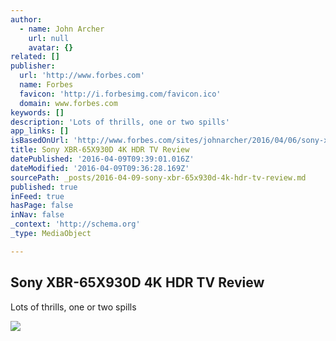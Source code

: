 ```yaml
---
author:
  - name: John Archer
    url: null
    avatar: {}
related: []
publisher:
  url: 'http://www.forbes.com'
  name: Forbes
  favicon: 'http://i.forbesimg.com/favicon.ico'
  domain: www.forbes.com
keywords: []
description: 'Lots of thrills, one or two spills'
app_links: []
isBasedOnUrl: 'http://www.forbes.com/sites/johnarcher/2016/04/06/sony-xbr-65x930d-65xd9305-xd9305-x930d-4k-hdr-tv-review/#8dd287411442'
title: Sony XBR-65X930D 4K HDR TV Review
datePublished: '2016-04-09T09:39:01.016Z'
dateModified: '2016-04-09T09:36:28.169Z'
sourcePath: _posts/2016-04-09-sony-xbr-65x930d-4k-hdr-tv-review.md
published: true
inFeed: true
hasPage: false
inNav: false
_context: 'http://schema.org'
_type: MediaObject

---
```

<article style=""><h1>Sony XBR-65X930D 4K HDR TV Review</h1><p>Lots of thrills, one or two spills</p><img src="http://blogs-images.forbes.com/johnarcher/files/2016/04/Sony65X930DLifestyleonStand.jpg" /></article>